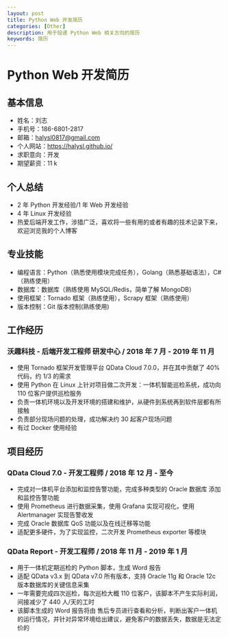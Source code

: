 ```yaml
---
layout: post
title: Python Web 开发简历
categories: [Other]
description: 用于投递 Python Web 相关方向的简历
keywords: 简历
---
```


# Python Web 开发简历

## 基本信息

- 姓名：刘志
- 手机号：186-6801-2817
- 邮箱：halysl0817@gmail.com
- 个人网站：https://halysl.github.io/
- 求职意向：开发
- 期望薪资：11 k

## 个人总结

- 2 年 Python 开发经验/1 年 Web 开发经验
- 4 年 Linux 开发经验
- 热爱后端开发工作，涉猎广泛，喜欢将一些有用的或者有趣的技术记录下来，欢迎浏览我的个人博客

## 专业技能

- 编程语言：Python（熟悉使用模块完成任务），Golang（熟悉基础语法），C#（熟练使用）
- 数据库：数据库（熟练使用 MySQL/Redis，简单了解 MongoDB）
- 使用框架：Tornado 框架（熟练使用），Scrapy 框架（熟练使用）
- 版本控制：Git 版本控制(熟练使用)

## 工作经历

### 沃趣科技 - 后端开发工程师 研发中心 / 2018 年 7 月 - 2019 年 11 月

- 使用 Tornado 框架开发管理平台 QData Cloud 7.0.0，并在其中贡献了 40% 代码，约 1/3 的需求
- 使用 Python 在 Linux 上针对项目做二次开发：一体机智能巡检系统，成功向 110 位客户提供巡检服务
- 负责一体机环境以及开发环境的搭建和维护，从硬件到系统再到软件层都有所接触
- 负责部分现场问题的处理，成功解决约 30 起客户现场问题
- 有过 Docker 使用经验

## 项目经历

### QData Cloud 7.0 - 开发工程师 / 2018 年 12 月 - 至今

- 完成对一体机平台添加和监控告警功能，完成多种类型的 Oracle 数据库 添加和监控告警功能
- 使用 Prometheus 进行数据采集，使用 Grafana 实现可视化，使用 Alertmanager 实现告警收发
- 完成 Oracle 数据库 QoS 功能以及在线迁移等功能
- 适配更多硬件，为了实现监控，二次开发 Prometheus exporter 等模块

### QData Report - 开发工程师 / 2018 年 11 月 - 2019 年 1 月

- 用于一体机定期巡检的 Python 脚本，生成 Word 报告
- 适配 QData v3.x 到 QData v7.0 所有版本，支持 Oracle 11g 和 Oracle 12c 版本数据库的关键信息采集
- 一年需要完成四次巡检，每次巡检大概 110 位客户，该脚本不产生实际利润，间接减少了 440 人/天的工时
- 该脚本生成的 Word 报告将由 售后专员进行查看和分析，判断出客户一体机的运行情况，并针对异常环境给出建议，避免客户的数据丢失，数据是无法定价的

